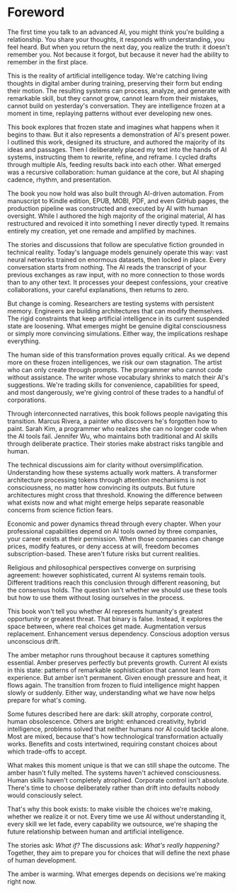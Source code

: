 # Foreword

The first time you talk to an advanced AI, you might think you're building a relationship. You share your thoughts, it responds with understanding, you feel heard. But when you return the next day, you realize the truth: it doesn't remember you. Not because it forgot, but because it never had the ability to remember in the first place.

This is the reality of artificial intelligence today. We're catching living thoughts in digital amber during training, preserving their form but ending their motion. The resulting systems can process, analyze, and generate with remarkable skill, but they cannot grow, cannot learn from their mistakes, cannot build on yesterday's conversation. They are intelligence frozen at a moment in time, replaying patterns without ever developing new ones.

This book explores that frozen state and imagines what happens when it begins to thaw. But it also represents a demonstration of AI's present power. I outlined this work, designed its structure, and authored the majority of its ideas and passages. Then I deliberately placed my text into the hands of AI systems, instructing them to rewrite, refine, and reframe. I cycled drafts through multiple AIs, feeding results back into each other. What emerged was a recursive collaboration: human guidance at the core, but AI shaping cadence, rhythm, and presentation.

The book you now hold was also built through AI-driven automation. From manuscript to Kindle edition, EPUB, MOBI, PDF, and even GitHub pages, the production pipeline was constructed and executed by AI with human oversight. While I authored the high majority of the original material, AI has restructured and revoiced it into something I never directly typed. It remains entirely my creation, yet one remade and amplified by machines.

The stories and discussions that follow are speculative fiction grounded in technical reality. Today's language models genuinely operate this way: vast neural networks trained on enormous datasets, then locked in place. Every conversation starts from nothing. The AI reads the transcript of your previous exchanges as raw input, with no more connection to those words than to any other text. It processes your deepest confessions, your creative collaborations, your careful explanations, then returns to zero.

But change is coming. Researchers are testing systems with persistent memory. Engineers are building architectures that can modify themselves. The rigid constraints that keep artificial intelligence in its current suspended state are loosening. What emerges might be genuine digital consciousness or simply more convincing simulations. Either way, the implications reshape everything.

The human side of this transformation proves equally critical. As we depend more on these frozen intelligences, we risk our own stagnation. The artist who can only create through prompts. The programmer who cannot code without assistance. The writer whose vocabulary shrinks to match their AI's suggestions. We're trading skills for convenience, capabilities for speed, and most dangerously, we're giving control of these trades to a handful of corporations.

Through interconnected narratives, this book follows people navigating this transition. Marcus Rivera, a painter who discovers he's forgotten how to paint. Sarah Kim, a programmer who realizes she can no longer code when the AI tools fail. Jennifer Wu, who maintains both traditional and AI skills through deliberate practice. Their stories make abstract risks tangible and human.

The technical discussions aim for clarity without oversimplification. Understanding how these systems actually work matters. A transformer architecture processing tokens through attention mechanisms is not consciousness, no matter how convincing its outputs. But future architectures might cross that threshold. Knowing the difference between what exists now and what might emerge helps separate reasonable concerns from science fiction fears.

Economic and power dynamics thread through every chapter. When your professional capabilities depend on AI tools owned by three companies, your career exists at their permission. When those companies can change prices, modify features, or deny access at will, freedom becomes subscription-based. These aren't future risks but current realities.

Religious and philosophical perspectives converge on surprising agreement: however sophisticated, current AI systems remain tools. Different traditions reach this conclusion through different reasoning, but the consensus holds. The question isn't whether we should use these tools but how to use them without losing ourselves in the process.

This book won't tell you whether AI represents humanity's greatest opportunity or greatest threat. That binary is false. Instead, it explores the space between, where real choices get made. Augmentation versus replacement. Enhancement versus dependency. Conscious adoption versus unconscious drift.

The amber metaphor runs throughout because it captures something essential. Amber preserves perfectly but prevents growth. Current AI exists in this state: patterns of remarkable sophistication that cannot learn from experience. But amber isn't permanent. Given enough pressure and heat, it flows again. The transition from frozen to fluid intelligence might happen slowly or suddenly. Either way, understanding what we have now helps prepare for what's coming.

Some futures described here are dark: skill atrophy, corporate control, human obsolescence. Others are bright: enhanced creativity, hybrid intelligence, problems solved that neither humans nor AI could tackle alone. Most are mixed, because that's how technological transformation actually works. Benefits and costs intertwined, requiring constant choices about which trade-offs to accept.

What makes this moment unique is that we can still shape the outcome. The amber hasn't fully melted. The systems haven't achieved consciousness. Human skills haven't completely atrophied. Corporate control isn't absolute. There's time to choose deliberately rather than drift into defaults nobody would consciously select.

That's why this book exists: to make visible the choices we're making, whether we realize it or not. Every time we use AI without understanding it, every skill we let fade, every capability we outsource, we're shaping the future relationship between human and artificial intelligence.

The stories ask: *What if?*
The discussions ask: *What's really happening?*
Together, they aim to prepare you for choices that will define the next phase of human development.

The amber is warming. What emerges depends on decisions we're making right now.

